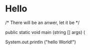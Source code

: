 # Hello

/* There will be an anwer, let it be */

public static void main (string [] args) (

System.out.println ("hello World!")


